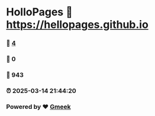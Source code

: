# HolloPages :link: https://hellopages.github.io 
### :page_facing_up: [4](https://hellopages.github.io/tag.html) 
### :speech_balloon: 0 
### :hibiscus: 943 
### :alarm_clock: 2025-03-14 21:44:20 
### Powered by :heart: [Gmeek](https://github.com/Meekdai/Gmeek)
